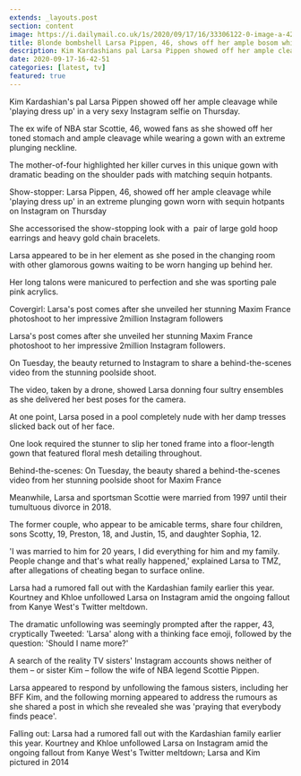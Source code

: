 ```yaml
---
extends: _layouts.post
section: content
image: https://i.dailymail.co.uk/1s/2020/09/17/16/33306122-0-image-a-42_1600356112978.jpg 
title: Blonde bombshell Larsa Pippen, 46, shows off her ample bosom while playing dress up 
description: Kim Kardashians pal Larsa Pippen showed off her ample cleavage while playing dress up in a very sexy Instagram selfie on Thursday.   
date: 2020-09-17-16-42-51 
categories: [latest, tv] 
featured: true 
--- 
```

Kim Kardashian's pal Larsa Pippen showed off her ample cleavage while 'playing dress up' in a very sexy Instagram selfie on Thursday.  

The ex wife of NBA star Scottie, 46, wowed fans as she showed off her toned stomach and ample cleavage while wearing a gown with an extreme plunging neckline. 

The mother-of-four highlighted her killer curves in this unique gown with dramatic beading on the shoulder pads with matching sequin hotpants.   

Show-stopper: Larsa Pippen, 46, showed off her ample cleavage while 'playing dress up' in an extreme plunging gown worn with sequin hotpants on Instagram on Thursday

She accessorised the show-stopping look with a  pair of large gold hoop earrings and heavy gold chain bracelets. 

Larsa appeared to be in her element as she posed in the changing room with other glamorous gowns waiting to be worn hanging up behind her.  

Her long talons were manicured to perfection and she was sporting pale pink acrylics. 

Covergirl: Larsa's post comes after she unveiled her stunning Maxim France photoshoot to her impressive 2million Instagram followers

Larsa's post comes after she unveiled her stunning Maxim France photoshoot to her impressive 2million Instagram followers.

On Tuesday, the beauty returned to Instagram to share a behind-the-scenes video from the stunning poolside shoot.

The video, taken by a drone, showed Larsa donning four sultry ensembles as she delivered her best poses for the camera. 

At one point, Larsa posed in a pool completely nude with her damp tresses slicked back out of her face.

One look required the stunner to slip her toned frame into a floor-length gown that featured floral mesh detailing throughout.  

Behind-the-scenes: On Tuesday, the beauty shared a behind-the-scenes video from her stunning poolside shoot for Maxim France

Meanwhile, Larsa and sportsman Scottie were married from 1997 until their tumultuous divorce in 2018.

The former couple, who appear to be amicable terms, share four children, sons Scotty, 19, Preston, 18, and Justin, 15, and daughter Sophia, 12.

'I was married to him for 20 years, I did everything for him and my family. People change and that's what really happened,' explained Larsa to TMZ, after allegations of cheating began to surface online.

Larsa had a rumored fall out with the Kardashian family earlier this year. Kourtney and Khloe unfollowed Larsa on Instagram amid the ongoing fallout from Kanye West's Twitter meltdown.

The dramatic unfollowing was seemingly prompted after the rapper, 43, cryptically Tweeted: 'Larsa' along with a thinking face emoji, followed by the question: 'Should I name more?'

A search of the reality TV sisters' Instagram accounts shows neither of them – or sister Kim – follow the wife of NBA legend Scottie Pippen.

Larsa appeared to respond by unfollowing the famous sisters, including her BFF Kim, and the following morning appeared to address the rumours as she shared a post in which she revealed she was 'praying that everybody finds peace'. 

Falling out: Larsa had a rumored fall out with the Kardashian family earlier this year. Kourtney and Khloe unfollowed Larsa on Instagram amid the ongoing fallout from Kanye West's Twitter meltdown; Larsa and Kim pictured in 2014

